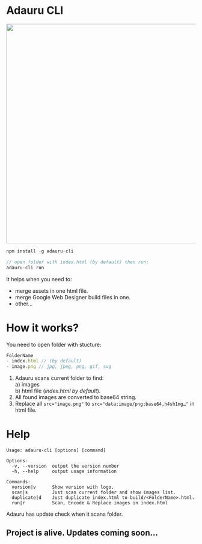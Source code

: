 # Adauru CLI

<p align="center">
  <img src="https://777999.au.ru/zmnv/adauru-cli/howitworks_scheme.png" width="584">
</p>

```js
npm install -g adauru-cli
```

```js
// open folder with index.html (by default) then run:
adauru-cli run
```

It helps when you need to:
* merge assets in one html file.
* merge Google Web Designer build files in one.
* other...

# How it works?

You need to open folder with stucture:
```js
FolderName
- index.html // (by default)
- image.png // jpg, jpeg, png, gif, svg
```

1. Adauru scans current folder to find:  
a) images  
b) html file (*index.html by default*).
2. All found images are converted to base64 string.
3. Replace all `src="image.png"` to `src="data:image/png;base64,h4sh1mg…"` in html file.

# Help

```
Usage: adauru-cli [options] [command]

Options:
  -v, --version  output the version number
  -h, --help     output usage information

Commands:
  version|v      Show version with logo.
  scan|s         Just scan current folder and show images list.
  duplicate|d    Just duplicate index.html to build/<FolderName>.html.
  run|r          Scan, Encode & Replace images in index.html
```

Adauru has update check when it scans folder.

## Project is alive. Updates coming soon...
